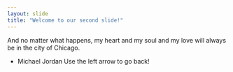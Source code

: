 ```yaml
---
layout: slide
title: "Welcome to our second slide!"
---
```

And no matter what happens, my heart and my soul and my love will always be in the city of Chicago. 
- Michael Jordan
Use the left arrow to go back!
